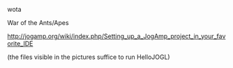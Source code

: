 wota

War of the Ants/Apes

http://jogamp.org/wiki/index.php/Setting_up_a_JogAmp_project_in_your_favorite_IDE

(the files visible in the pictures suffice to run HelloJOGL)
